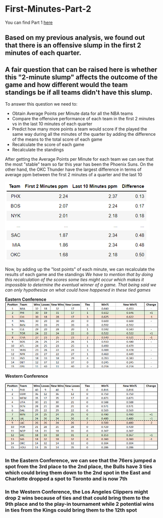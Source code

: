 # First-Minutes-Part-2

You can find Part 1 [here](https://github.com/MarlinMyrte/First-Minutes-Part-1)

## Based on my previous analysis, we found out that there is an offensive slump in the first 2 minutes of each quarter.
## A fair question that can be raised here is whether this "2-minute slump" affects the outcome of the game and how different would the team standings be if all teams didn't have this slump.

To answer this question we need to:
- Obtain Average Points per Minute data for all the NBA teams
- Compare the offensive performance of each team in the first 2 minutes vs in the last 10 minutes of each quarter
- Predict how many more points a team would score if the played the same way during all the minutes of the quarter by adding the difference of the means to the total score of each game
- Recalculate the score of each game
- Recalculate the standings

After getting the Average Points per Minute for each team we can see that the most "stable" team so far this year has been the Phoenix Suns. On the other hand, the OKC Thunder have the largest difference in terms of average ppm between the first 2 minutes of a quarter and the last 10

![alt text](https://github.com/MarlinMyrte/First-Minutes/blob/main/Top%20Bottom%20diff.png "Top-Bottom 3")


Now, by adding up the "lost points" of each minute, we can recalculate the results of each game and the standings
*We have to mention that by doing this recalculation of the scores some ties might occur which makes it impossible to determine the eventual winner of a game. That being said we can only hypothesize on what could have happened in these tied games*

**Eastern Conference**
![alt text](https://github.com/MarlinMyrte/First-Minutes/blob/main/East%20Standings.png "East")


**Western Conference**

![alt text](https://github.com/MarlinMyrte/First-Minutes/blob/main/West%20Standings.png "West")

### In the Eastern Conference, we can see that the 76ers jumped a spot from the 3rd place to the 2nd place, the Bulls have 3 ties which could bring them down to the 2nd spot in the East and Charlotte dropped a spot to Toronto and is now 7th
### In the Western Conference, the Los Angeles Clippers might drop 2 wins because of ties and that could bring them to the 9th place and to the play-in tournament while 2 potential wins in ties from the Kings could bring them to the 12th spot
